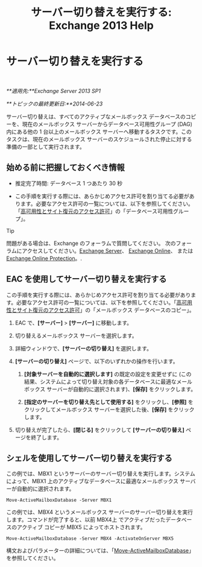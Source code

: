 ﻿---
title: 'サーバー切り替えを実行する: Exchange 2013 Help'
TOCTitle: サーバー切り替えを実行する
ms:assetid: ffcefd56-b0a0-4229-9011-fff4197b7c74
ms:mtpsurl: https://technet.microsoft.com/ja-jp/library/Dd298187(v=EXCHG.150)
ms:contentKeyID: 62523726
ms.date: 05/23/2018
mtps_version: v=EXCHG.150
ms.translationtype: MT
---

# サーバー切り替えを実行する

 

_**適用先:**Exchange Server 2013 SP1_

_**トピックの最終更新日:**2014-06-23_

サーバー切り替えは、すべてのアクティブなメールボックス データベースのコピーを、現在のメールボックス サーバーからデータベース可用性グループ (DAG) 内にある他の 1 台以上のメールボックス サーバーへ移動するタスクです。このタスクは、現在のメールボックス サーバーのスケジュールされた停止に対する準備の一部として実行されます。

## 始める前に把握しておくべき情報

  - 推定完了時間: データベース 1 つあたり 30 秒

  - この手順を実行する際には、あらかじめアクセス許可を割り当てる必要があります。必要なアクセス許可の一覧については、以下を参照してください。「[高可用性とサイト復元のアクセス許可](high-availability-and-site-resilience-permissions-exchange-2013-help.md)」の「データベース可用性グループ」。


> [!TIP]
> 問題がある場合は、Exchange のフォーラムで質問してください。 次のフォーラムにアクセスしてください。<A href="https://go.microsoft.com/fwlink/p/?linkid=60612">Exchange Server</A>、 <A href="https://go.microsoft.com/fwlink/p/?linkid=267542">Exchange Online</A>、 または <A href="https://go.microsoft.com/fwlink/p/?linkid=285351">Exchange Online Protection</A>。.



## EAC を使用してサーバー切り替えを実行する

この手順を実行する際には、あらかじめアクセス許可を割り当てる必要があります。必要なアクセス許可の一覧については、以下を参照してください。「[高可用性とサイト復元のアクセス許可](high-availability-and-site-resilience-permissions-exchange-2013-help.md)」の「メールボックス データベースのコピー」。

1.  EAC で、**\[サーバー\]** \> **\[サーバー\]** に移動します。

2.  切り替えるメールボックス サーバーを選択します。

3.  詳細ウィンドウで、**\[サーバーの切り替え\]** を選択します。

4.  **\[サーバーの切り替え\]** ページで、以下のいずれかの操作を行います。
    
    1.  **\[対象サーバーを自動的に選択します\]** の既定の設定を変更せずに (この結果、システムによって切り替え対象の各データベースに最適なメールボックス サーバーが自動的に選択されます)、**\[保存\]** をクリックします。
    
    2.  **\[指定のサーバーを切り替え先として使用する\]** をクリックし、**\[参照\]** をクリックしてメールボックス サーバーを選択した後、**\[保存\]** をクリックします。

5.  切り替えが完了したら、**\[閉じる\]** をクリックして **\[サーバーの切り替え\]** ページを終了します。

## シェルを使用してサーバー切り替えを実行する

この例では、MBX1 というサーバーのサーバー切り替えを実行します。システムによって、MBX1 上のアクティブなデータベースに最適なメールボックス サーバーが自動的に選択されます。

    Move-ActiveMailboxDatabase -Server MBX1

この例では、MBX4 というメールボックス サーバーのサーバー切り替えを実行します。コマンドが完了すると、以前 MBX4上 でアクティブだったデータベースのアクティブ コピーが MBX5 によってホストされます。

    Move-ActiveMailboxDatabase -Server MBX4 -ActivateOnServer MBX5

構文およびパラメーターの詳細については、「[Move-ActiveMailboxDatabase](https://technet.microsoft.com/ja-jp/library/dd298068\(v=exchg.150\))」を参照してください。

